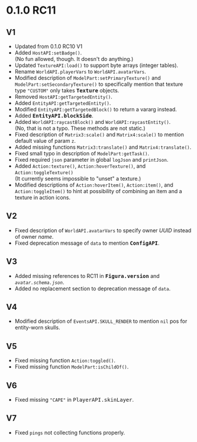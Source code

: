 # 0.1.0 RC11 #

V1
--------------------------------------------------
* Updated from 0.1.0 RC10 V1
* Added `HostAPI:setBadge()`.  
  (No fun allowed, though. It doesn't do anything.)
* Updated `TextureAPI:load()` to support byte arrays (integer tables).
* Rename `WorldAPI.playerVars` to `WorldAPI.avatarVars`.
* Modified description of `ModelPart:setPrimaryTexture()` and `ModelPart:setSecondaryTexture()` to
    specifically mention that texture type `"CUSTOM"` only takes <kbd>**Texture**</kbd> objects.
* Removed `HostAPI:getTargetedEntity()`.
* Added `EntityAPI:getTargetedEntity()`.
* Modified `EntityAPI:getTargetedBlock()` to return a vararg instead.
* Added <kbd>**EntityAPI.blockSide**</kbd>.
* Added `WorldAPI:raycastBlock()` and `WorldAPI:raycastEntity()`.  
  (No, that is not a typo. These methods are not static.)
* Fixed description of `Matrix3:scale()` and `Matrix4:scale()` to mention default value of param
  `z`.
* Added missing functions `Matrix3:translate()` and `Matrix4:translate()`.
* Fixed small typo in description of `ModelPart:getTask()`.
* Fixed required `json` parameter in global `logJson` and `printJson`.
* Added `Action:texture()`, `Action:hoverTexture()`, and `Action:toggleTexture()`  
  (It currently seems impossible to "unset" a texture.)
* Modified descriptions of `Action:hoverItem()`, `Action:item()`, and `Action:toggleItem()` to
  hint at possibility of combining an item and a texture in action icons.

V2
--------------------------------------------------
* Fixed description of `WorldAPI.avatarVars` to specify owner *UUID* instead of owner *name*.
* Fixed deprecation message of `data` to mention <kbd>**ConfigAPI**</kbd>.

V3
--------------------------------------------------
* Added missing references to RC11 in <kbd>**Figura.version**</kbd> and *`avatar.schema.json`*.
* Added no replacement section to deprecation message of `data`.

V4
--------------------------------------------------
* Modified description of `EventsAPI.SKULL_RENDER` to mention `nil` pos for entity-worn skulls.

V5
--------------------------------------------------
* Fixed missing function `Action:toggled()`.
* Fixed missing function `ModelPart:isChildOf()`.

V6
--------------------------------------------------
* Fixed missing `"CAPE"` in <kbd>PlayerAPI.skinLayer</kbd>.

V7
--------------------------------------------------
* Fixed `pings` not collecting functions properly.
